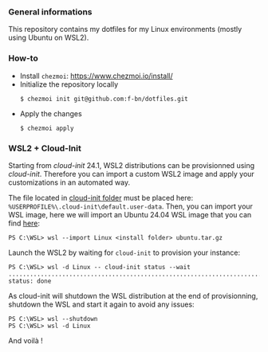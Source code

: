 ### General informations

This repository contains my dotfiles for my Linux environments (mostly using Ubuntu on WSL2).

### How-to

* Install `chezmoi`: https://www.chezmoi.io/install/
* Initialize the repository locally
  ```shell
  $ chezmoi init git@github.com:f-bn/dotfiles.git
  ```
* Apply the changes
  ```shell
  $ chezmoi apply
  ```

### WSL2 + Cloud-Init

Starting from *cloud-init* 24.1, WSL2 distributions can be provisionned using *cloud-init*. Therefore you can import a custom WSL2 image and apply your customizations in an automated way.

The file located in [cloud-init folder](./cloud-init/) must be placed here: `%USERPROFILE%\.cloud-init\default.user-data`. Then, you can import your WSL image, here we will import an Ubuntu 24.04 WSL image that you can find [here](https://cloud-images.ubuntu.com/wsl/): 

```shell
PS C:\WSL> wsl --import Linux <install folder> ubuntu.tar.gz
```

Launch the WSL2 by waiting for `cloud-init` to provision your instance:

```shell
PS C:\WSL> wsl -d Linux -- cloud-init status --wait
...................................................................................................
status: done
```

As cloud-init will shutdown the WSL distribution at the end of provisionning, shutdown the WSL and start it again to avoid any issues:

```shell
PS C:\WSL> wsl --shutdown
PS C:\WSL> wsl -d Linux
```

And voilà !